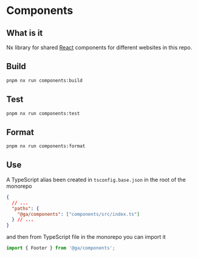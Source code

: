 # Components

## What is it

Nx library for shared [React][react] components for different websites in this repo.

## Build

```sh
pnpm nx run components:build
```

## Test

```sh
pnpm nx run components:test
```

## Format

```sh
pnpm nx run components:format
```

## Use

A TypeScript alias been created in `tsconfig.base.json` in the root of the monorepo

```json
{
  // ...
  "paths": {
    "@ga/components": ["components/src/index.ts"]
  } // ...
}
```

and then from TypeScript file in the monorepo you can import it

```ts
import { Footer } from '@ga/components';
```

[react]: https://reactjs.org/
